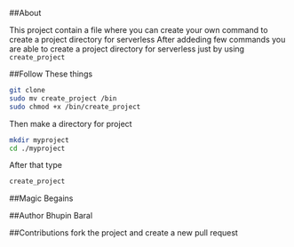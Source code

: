 ##About 

This project contain a file where you can create your own command to create a project directory for serverless 
After addeding few commands you are able to create a project directory for serverless just by using ```create_project```

##Follow These things 
```bash 
git clone
sudo mv create_project /bin
sudo chmod +x /bin/create_project
```
Then make a directory for project 
```bash
mkdir myproject
cd ./myproject
```
After that type
```bash
create_project
```
##Magic Begains

##Author
Bhupin Baral

##Contributions
fork the project and create a new pull request


